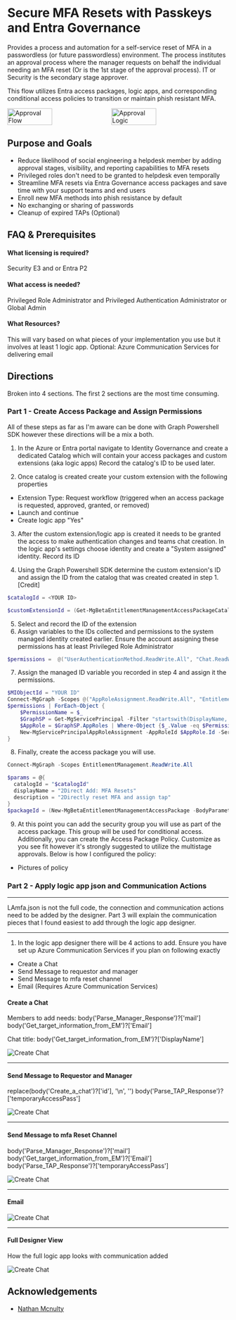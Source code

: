 # Secure MFA Resets with Passkeys and Entra Governance

Provides a process and automation for a self-service reset of MFA in a passwordless (or future passwordless) environment. The process institutes an approval process where the manager requests on behalf the individual needing an MFA reset (Or is the 1st stage of the approval process). IT or Security is the secondary stage approver.

This flow utilizes Entra access packages, logic apps, and corresponding conditional access policies to transition or maintain phish resistant MFA. 
<div style="display: flex; align-items: flex-start;">
  <img 
    src="https://github.com/tylerkirwan/Entra-Governance-and-Automation/blob/main/images/approvalflow.png?raw=true"
    alt="Approval Flow"
    style="width: 45%; max-width:300px; margin-right: 10px;"
  />
  <img 
    src="https://github.com/tylerkirwan/Entra-Governance-and-Automation/blob/main/images/approvallogic.png?raw=true"
    alt="Approval Logic"
    style="width: 45%; max-width:300px;"
  />
</div>

## Purpose and Goals

- Reduce likelihood of social engineering a helpdesk member by adding approval stages, visibility, and reporting capabilities to MFA resets
- Privileged roles don't need to be granted to helpdesk even temporally
- Streamline MFA resets via Entra Governance access packages and save time with your support teams and end users
- Enroll new MFA methods into phish resistance by default
- No exchanging or sharing of passwords
- Cleanup of expired TAPs (Optional)
## FAQ & Prerequisites 

#### What licensing is required?

Security E3 and or Entra P2

#### What access is needed?

Privileged Role Administrator and Privileged Authentication Administrator or Global Admin

#### What Resources?
This will vary based on what pieces of your implementation you use but it involves at least 1 logic app. Optional: Azure Communication Services for delivering email

## Directions
Broken into 4 sections. The first 2 sections are the most time consuming.
### Part 1 - Create Access Package and Assign Permissions

All of these steps as far as I'm aware can be done with Graph Powershell SDK however these directions will be a mix a both.

1) In the Azure or Entra portal navigate to Identity Governance and create a dedicated Catalog which will contain your access packages and custom extensions (aka logic apps) Record the catalog's ID to be used later.

2) Once catalog is created create your custom extension with the following properties
- Extension Type: Request workflow (triggered when an access package is requested, approved, granted, or removed)
- Launch and continue
- Create logic app "Yes" 

3) After the custom extension/logic app is created it needs to be granted the access to make authentication changes and teams chat creation. In the logic app's settings choose identity and create a "System assigned" identity. Record its ID

4) Using the Graph Powershell SDK determine the custom extension's ID 
and assign the ID from the catalog that was created created in step 1. [Credit]
```powershell
$catalogId = <YOUR ID>
```

```powershell
$customExtensionId = (Get-MgBetaEntitlementManagementAccessPackageCatalogAccessPackageCustomWorkflowExtension -AccessPackageCatalogId $catalogId | Out-GridView -PassThru).Id
```
5) Select and record the ID of the extension
6) Assign variables to the IDs collected and permissions to the system managed identity created earlier. Ensure the account assigning these permissions has at least Privileged Role Administrator
```powershell
$permissions =  @("UserAuthenticationMethod.ReadWrite.All", "Chat.ReadWrite.All", "Directory.Read.All")
```
7) Assign the managed ID variable you recorded in step 4 and assign it the permissions.
```powershell
$MIObjectId = "YOUR ID"
Connect-MgGraph -Scopes @("AppRoleAssignment.ReadWrite.All", "EntitlementManagement.ReadWrite.All")
$permissions | ForEach-Object {
	$PermissionName = $_
	$GraphSP = Get-MgServicePrincipal -Filter "startswith(DisplayName,'Microsoft Graph')" | Select-Object -first 1 #Graph App ID: 00000003-0000-0000-c000-000000000000
	$AppRole = $GraphSP.AppRoles | Where-Object {$_.Value -eq $PermissionName -and $_.AllowedMemberTypes -contains "Application"}
	New-MgServicePrincipalAppRoleAssignment -AppRoleId $AppRole.Id -ServicePrincipalId $MIObjectId -ResourceId $GraphSP.Id -PrincipalId $MIObjectId
}
```
8) Finally, create the access package you will use. 
```powershell
Connect-MgGraph -Scopes EntitlementManagement.ReadWrite.All

$params = @{
  catalogId = "$catalogId"
  displayName = "2Direct Add: MFA Resets"
  description = "2Directly reset MFA and assign tap"
}
$packageId = (New-MgBetaEntitlementManagementAccessPackage -BodyParameter $params).Id
```
9) At this point you can add the security group you will use as part of the access package. This group will be used for conditional access. Additionally, you can create the Access Package Policy. Customize as you see fit however it's strongly suggested to utilize the multistage approvals. Below is how I configured the policy:
-  Pictures of policy
### Part 2 - Apply logic app json and Communication Actions
---
LAmfa.json is not the full code, the connection and communication actions need to be added by the designer. Part 3 will explain the communication pieces that I found easiest to add through the logic app designer.

---
1) In the logic app designer there will be 4 actions to add. Ensure you have set up Azure Communication Services if you plan on following exactly
- Create a Chat
- Send Message to requestor and manager
- Send Message to mfa reset channel
- Email (Requires Azure Communication Services)

#### Create a Chat
Members to add needs:
body('Parse_Manager_Response')?['mail']
body('Get_target_information_from_EM')?['Email']

Chat title:
body('Get_target_information_from_EM')?['DisplayName']

![Create Chat](https://github.com/tylerkirwan/Entra-Governance-and-Automation/blob/main/images/createachat.png)

---
#### Send Message to Requestor and Manager

replace(body('Create_a_chat')?['id'], '\n', '')
body('Parse_TAP_Response')?['temporaryAccessPass']

![Create Chat](https://github.com/tylerkirwan/Entra-Governance-and-Automation/blob/main/images/teamsmessagerequestormanager.png)

---
#### Send Message to mfa Reset Channel

body('Parse_Manager_Response')?['mail']
body('Get_target_information_from_EM')?['Email']
body('Parse_TAP_Response')?['temporaryAccessPass']

![Create Chat](https://github.com/tylerkirwan/Entra-Governance-and-Automation/blob/main/images/teamschannel.png)
	
---
#### Email


![Create Chat](https://github.com/tylerkirwan/Entra-Governance-and-Automation/blob/main/images/sendemail.png)

---

#### Full Designer View
How the full logic app looks with communication added

![Create Chat](https://github.com/tylerkirwan/Entra-Governance-and-Automation/blob/main/images/sendemail.png)

## Acknowledgements

- [Nathan Mcnulty](https://github.com/nathanmcnulty)
